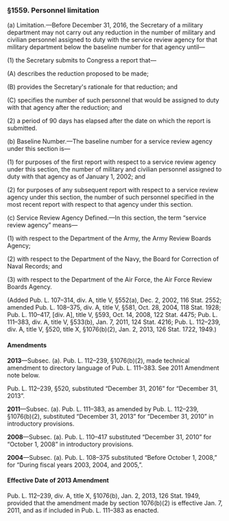 ### §1559. Personnel limitation ###

(a) Limitation.—Before December 31, 2016, the Secretary of a military department may not carry out any reduction in the number of military and civilian personnel assigned to duty with the service review agency for that military department below the baseline number for that agency until—

(1) the Secretary submits to Congress a report that—

(A) describes the reduction proposed to be made;

(B) provides the Secretary's rationale for that reduction; and

(C) specifies the number of such personnel that would be assigned to duty with that agency after the reduction; and

(2) a period of 90 days has elapsed after the date on which the report is submitted.

(b) Baseline Number.—The baseline number for a service review agency under this section is—

(1) for purposes of the first report with respect to a service review agency under this section, the number of military and civilian personnel assigned to duty with that agency as of January 1, 2002; and

(2) for purposes of any subsequent report with respect to a service review agency under this section, the number of such personnel specified in the most recent report with respect to that agency under this section.

(c) Service Review Agency Defined.—In this section, the term “service review agency” means—

(1) with respect to the Department of the Army, the Army Review Boards Agency;

(2) with respect to the Department of the Navy, the Board for Correction of Naval Records; and

(3) with respect to the Department of the Air Force, the Air Force Review Boards Agency.

(Added Pub. L. 107–314, div. A, title V, §552(a), Dec. 2, 2002, 116 Stat. 2552; amended Pub. L. 108–375, div. A, title V, §581, Oct. 28, 2004, 118 Stat. 1928; Pub. L. 110–417, [div. A], title V, §593, Oct. 14, 2008, 122 Stat. 4475; Pub. L. 111–383, div. A, title V, §533(b), Jan. 7, 2011, 124 Stat. 4216; Pub. L. 112–239, div. A, title V, §520, title X, §1076(b)(2), Jan. 2, 2013, 126 Stat. 1722, 1949.)

#### Amendments ####

**2013**—Subsec. (a). Pub. L. 112–239, §1076(b)(2), made technical amendment to directory language of Pub. L. 111–383. See 2011 Amendment note below.

Pub. L. 112–239, §520, substituted “December 31, 2016” for “December 31, 2013”.

**2011**—Subsec. (a). Pub. L. 111–383, as amended by Pub. L. 112–239, §1076(b)(2), substituted “December 31, 2013” for “December 31, 2010” in introductory provisions.

**2008**—Subsec. (a). Pub. L. 110–417 substituted “December 31, 2010” for “October 1, 2008” in introductory provisions.

**2004**—Subsec. (a). Pub. L. 108–375 substituted “Before October 1, 2008,” for “During fiscal years 2003, 2004, and 2005,”.

#### Effective Date of 2013 Amendment ####

Pub. L. 112–239, div. A, title X, §1076(b), Jan. 2, 2013, 126 Stat. 1949, provided that the amendment made by section 1076(b)(2) is effective Jan. 7, 2011, and as if included in Pub. L. 111–383 as enacted.